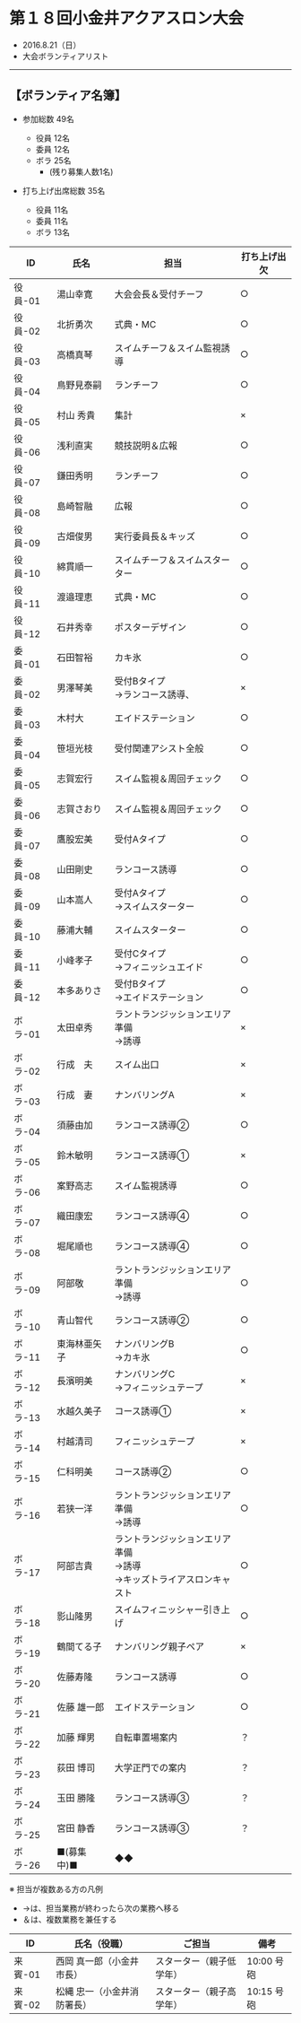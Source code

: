 # 第１８回小金井アクアスロン大会  
 * 2016.8.21（日）
 * 大会ボランティアリスト

---
## 【ボランティア名簿】  
   * 参加総数 49名  
     + 役員 12名  
     + 委員 12名  
     + ボラ 25名  
       - (残り募集人数1名)  

   * 打ち上げ出席総数 35名  
     + 役員 11名  
     + 委員 11名  
     + ボラ 13名  

|ID|氏名|担当|打ち上げ出欠|
|---|---|---|---|
|役員-01|湯山幸寛|大会会長＆受付チーフ|○|
|役員-02|北折勇次|式典・MC|○|
|役員-03|高橋真琴|スイムチーフ＆スイム監視誘導|○|
|役員-04|鳥野見泰嗣|ランチーフ|○|
|役員-05|村山 秀貴|集計|×|
|役員-06|浅利直実|競技説明＆広報|○|
|役員-07|鎌田秀明|ランチーフ|○|
|役員-08|島崎智融|広報|○|
|役員-09|古畑俊男|実行委員長＆キッズ|○|
|役員-10|綿貫順一|スイムチーフ＆スイムスターター|○|
|役員-11|渡邉理恵|式典・MC|○|
|役員-12|石井秀幸|ポスターデザイン|○|
|委員-01|石田智裕|カキ氷|○|
|委員-02|男澤琴美|受付Bタイプ<br>→ランコース誘導、|×|
|委員-03|木村大|エイドステーション|○|
|委員-04|笹垣光枝|受付関連アシスト全般|○|
|委員-05|志賀宏行|スイム監視＆周回チェック|○|
|委員-06|志賀さおり|スイム監視＆周回チェック|○|
|委員-07|鷹股宏美|受付Aタイプ|○|
|委員-08|山田剛史|ランコース誘導|○|
|委員-09|山本嵩人|受付Aタイプ<br>→スイムスターター|○|
|委員-10|藤浦大輔|スイムスターター|○|
|委員-11|小峰孝子|受付Cタイプ<br>→フィニッシュエイド|○|
|委員-12|本多ありさ|受付Bタイプ<br>→エイドステーション|○|
|ボラ-01|太田卓秀|ラントランジッションエリア準備<br>→誘導|×|
|ボラ-02|行成　夫|スイム出口|×|
|ボラ-03|行成　妻|ナンバリングA|×|
|ボラ-04|須藤由加|ランコース誘導②|○|
|ボラ-05|鈴木敏明|ランコース誘導①|×|
|ボラ-06|案野高志|スイム監視誘導|○|
|ボラ-07|織田康宏|ランコース誘導④|○|
|ボラ-08|堀尾順也|ランコース誘導④|○|
|ボラ-09|阿部敬|ラントランジッションエリア準備<br>→誘導|○|
|ボラ-10|青山智代|ランコース誘導②|○|
|ボラ-11|東海林亜矢子|ナンバリングB<br>→カキ氷|○|
|ボラ-12|長濱明美|ナンバリングC<br>→フィニッシュテープ|×|
|ボラ-13|水越久美子|コース誘導①|×|
|ボラ-14|村越清司|フィニッシュテープ|×|
|ボラ-15|仁科明美|コース誘導②|○|
|ボラ-16|若狭一洋|ラントランジッションエリア準備<br>→誘導|○|
|ボラ-17|阿部吉貴|ラントランジッションエリア準備<br>→誘導<br>→キッズトライアスロンキャスト|○|
|ボラ-18|影山隆男|スイムフィニッシャー引き上げ|○|
|ボラ-19|鶴間てる子|ナンバリング親子ペア|×|
|ボラ-20|佐藤寿隆|ランコース誘導|○|
|ボラ-21|佐藤 雄一郎|エイドステーション|○|
|ボラ-22|加藤 輝男|自転車置場案内|？|
|ボラ-23|荻田 博司|大学正門での案内|？|
|ボラ-24|玉田 勝隆|ランコース誘導③|？|
|ボラ-25|宮田 静香|ランコース誘導③|？|
|ボラ-26|■(募集中)■|◆◆||

※ 担当が複数ある方の凡例   
  * →は、担当業務が終わったら次の業務へ移る  
  * ＆は、複数業務を兼任する  

|ID|氏名（役職）|ご担当|備考|
|---|---|---|---|
|来賓-01|西岡 真一郎（小金井市長）|スターター（親子低学年）|10:00 号砲|
|来賓-02|松縄 忠一（小金井消防署長）|スターター（親子高学年）|10:15 号砲|
